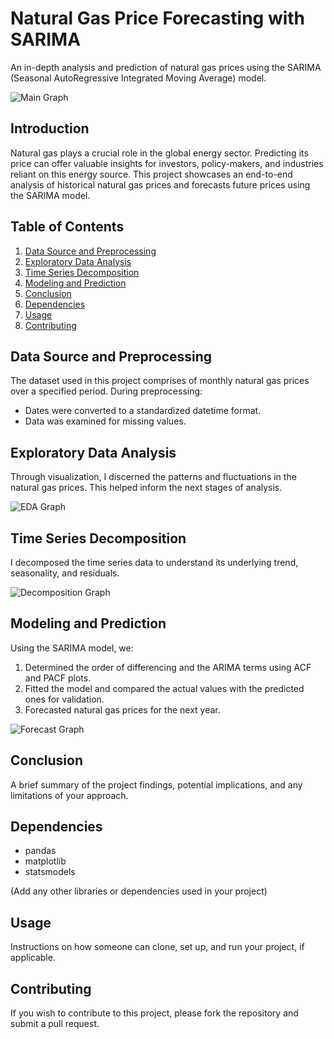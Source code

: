 # Natural Gas Price Forecasting with SARIMA

An in-depth analysis and prediction of natural gas prices using the SARIMA (Seasonal AutoRegressive Integrated Moving Average) model.

![Main Graph](link_to_your_main_graph_image)

## Introduction

Natural gas plays a crucial role in the global energy sector. Predicting its price can offer valuable insights for investors, policy-makers, and industries reliant on this energy source. This project showcases an end-to-end analysis of historical natural gas prices and forecasts future prices using the SARIMA model.

## Table of Contents
1. [Data Source and Preprocessing](#data-source-and-preprocessing)
2. [Exploratory Data Analysis](#exploratory-data-analysis)
3. [Time Series Decomposition](#time-series-decomposition)
4. [Modeling and Prediction](#modeling-and-prediction)
5. [Conclusion](#conclusion)
6. [Dependencies](#dependencies)
7. [Usage](#usage)
8. [Contributing](#contributing)

## Data Source and Preprocessing

The dataset used in this project comprises of monthly natural gas prices over a specified period. During preprocessing:
- Dates were converted to a standardized datetime format.
- Data was examined for missing values.

## Exploratory Data Analysis

Through visualization, I discerned the patterns and fluctuations in the natural gas prices. This helped inform the next stages of analysis.

![EDA Graph](link_to_your_EDA_graph_image)

## Time Series Decomposition

I decomposed the time series data to understand its underlying trend, seasonality, and residuals. 

![Decomposition Graph](link_to_your_decomposition_graph_image)

## Modeling and Prediction

Using the SARIMA model, we:

1. Determined the order of differencing and the ARIMA terms using ACF and PACF plots.
2. Fitted the model and compared the actual values with the predicted ones for validation.
3. Forecasted natural gas prices for the next year.

![Forecast Graph](link_to_your_forecast_graph_image)

## Conclusion

A brief summary of the project findings, potential implications, and any limitations of your approach.

## Dependencies

- pandas
- matplotlib
- statsmodels

(Add any other libraries or dependencies used in your project)

## Usage

Instructions on how someone can clone, set up, and run your project, if applicable.

## Contributing

If you wish to contribute to this project, please fork the repository and submit a pull request.
